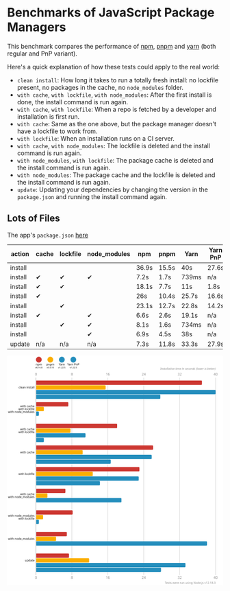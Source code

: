 # Benchmarks of JavaScript Package Managers

This benchmark compares the performance of [npm](https://github.com/npm/cli), [pnpm](https://github.com/pnpm/pnpm) and [yarn](https://github.com/yarnpkg/yarn) (both regular and PnP variant).

Here's a quick explanation of how these tests could apply to the real world:

- `clean install`: How long it takes to run a totally fresh install: no lockfile present, no packages in the cache, no `node_modules` folder.
- `with cache`, `with lockfile`, `with node_modules`: After the first install is done, the install command is run again.
- `with cache`, `with lockfile`: When a repo is fetched by a developer and installation is first run.
- `with cache`: Same as the one above, but the package manager doesn't have a lockfile to work from.
- `with lockfile`: When an installation runs on a CI server.
- `with cache`, `with node_modules`: The lockfile is deleted and the install command is run again.
- `with node_modules`, `with lockfile`: The package cache is deleted and the install command is run again.
- `with node_modules`: The package cache and the lockfile is deleted and the install command is run again.
- `update`: Updating your dependencies by changing the version in the `package.json` and running the install command again.

## Lots of Files

The app's `package.json` [here](./fixtures/alotta-files/package.json)

| action  | cache | lockfile | node_modules| npm | pnpm | Yarn | Yarn PnP |
| ---     | ---   | ---      | ---         | --- | --- | --- | --- |
| install |       |          |             | 36.9s | 15.5s | 40s | 27.6s |
| install | ✔     | ✔        | ✔           | 7.2s | 1.7s | 739ms | n/a |
| install | ✔     | ✔        |             | 18.1s | 7.7s | 11s | 1.8s |
| install | ✔     |          |             | 26s | 10.4s | 25.7s | 16.6s |
| install |       | ✔        |             | 23.1s | 12.7s | 22.8s | 14.2s |
| install | ✔     |          | ✔           | 6.6s | 2.6s | 19.1s | n/a |
| install |       | ✔        | ✔           | 8.1s | 1.6s | 734ms | n/a |
| install |       |          | ✔           | 6.9s | 4.5s | 38s | n/a |
| update  | n/a   | n/a      | n/a         | 7.3s | 11.8s | 33.3s | 27.9s |

![Graph of the alotta-files results](./results/imgs/alotta-files.svg)